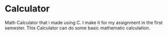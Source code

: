 # Calculator
Math Calculator that i made using C. 
I make it for my assignment in the first semester. 
This Calculator can do some basic mathematic calculation.
